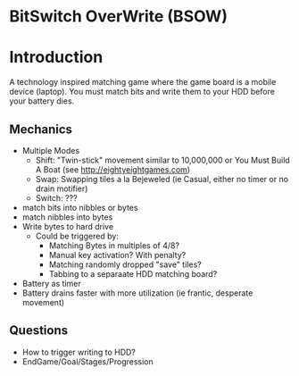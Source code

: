# BitSwitch OverWrite (BSOW)

# Introduction

 A technology inspired matching game where the game board is a mobile device (laptop).  You must match bits and write them to your HDD before your battery dies.


## Mechanics
 - Multiple Modes
   - Shift: "Twin-stick" movement similar to 10,000,000 or You Must Build A Boat (see http://eightyeightgames.com)
   - Swap: Swapping tiles a la Bejeweled (ie Casual, either no timer or no drain motifier)
   - Switch: ???
 - match bits into nibbles or bytes
 - match nibbles into bytes
 - Write bytes to hard drive
   - Could be triggered by:
     - Matching Bytes in multiples of 4/8?
     - Manual key activation? With penalty?
     - Matching randomly dropped "save" tiles?
     - Tabbing to a separaate HDD matching board?
 - Battery as timer
 - Battery drains faster with more utilization (ie frantic, desperate movement)


## Questions
 - How to trigger writing to HDD?
 - EndGame/Goal/Stages/Progression

